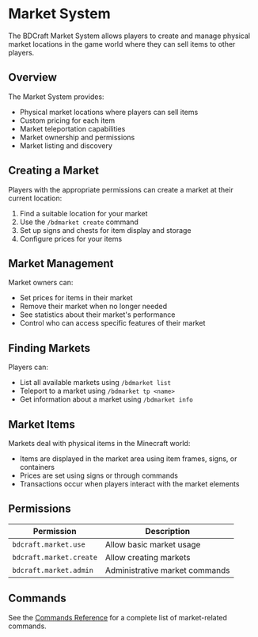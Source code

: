 # Market System

The BDCraft Market System allows players to create and manage physical market locations in the game world where they can sell items to other players.

## Overview

The Market System provides:
- Physical market locations where players can sell items
- Custom pricing for each item
- Market teleportation capabilities
- Market ownership and permissions
- Market listing and discovery

## Creating a Market

Players with the appropriate permissions can create a market at their current location:

1. Find a suitable location for your market
2. Use the `/bdmarket create` command
3. Set up signs and chests for item display and storage
4. Configure prices for your items

## Market Management

Market owners can:
- Set prices for items in their market
- Remove their market when no longer needed
- See statistics about their market's performance
- Control who can access specific features of their market

## Finding Markets

Players can:
- List all available markets using `/bdmarket list`
- Teleport to a market using `/bdmarket tp <name>`
- Get information about a market using `/bdmarket info`

## Market Items

Markets deal with physical items in the Minecraft world:
- Items are displayed in the market area using item frames, signs, or containers
- Prices are set using signs or through commands
- Transactions occur when players interact with the market elements

## Permissions

| Permission | Description |
|------------|-------------|
| `bdcraft.market.use` | Allow basic market usage |
| `bdcraft.market.create` | Allow creating markets |
| `bdcraft.market.admin` | Administrative market commands |

## Commands

See the [Commands Reference](../commands.md#physical-market-commands) for a complete list of market-related commands.